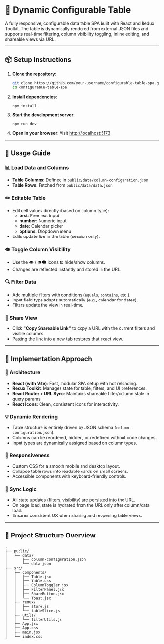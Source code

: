 # 🧩 Dynamic Configurable Table

A fully responsive, configurable data table SPA built with React and Redux Toolkit. The table is dynamically rendered from external JSON files and supports real-time filtering, column visibility toggling, inline editing, and shareable views via URL.

---

## 📦 Setup Instructions

1. **Clone the repository**:
   ```bash
   git clone https://github.com/your-username/configurable-table-spa.git
   cd configurable-table-spa
   ```

2. **Install dependencies**:
   ```bash
   npm install
   ```

3. **Start the development server**:
   ```bash
   npm run dev
   ```

4. **Open in your browser**:
   Visit [http://localhost:5173](http://localhost:5173)

---

## 🚀 Usage Guide

### 📊 Load Data and Columns
- **Table Columns**: Defined in `public/data/column-configuration.json`
- **Table Rows**: Fetched from `public/data/data.json`

### ✏️ Editable Table
- Edit cell values directly (based on column type):
  - **text**: Free text input
  - **number**: Numeric input
  - **date**: Calendar picker
  - **options**: Dropdown menu
- Edits update live in the table (session only).

### 👁️ Toggle Column Visibility
- Use the 👁️ / 👁️‍🗨️ icons to hide/show columns.
- Changes are reflected instantly and stored in the URL.

### 🔍 Filter Data
- Add multiple filters with conditions (`equals`, `contains`, etc.).
- Input field type adapts automatically (e.g., calendar for dates).
- Filters update the view in real-time.

### 🔗 Share View
- Click **"Copy Shareable Link"** to copy a URL with the current filters and visible columns.
- Pasting the link into a new tab restores that exact view.

---

## 🧠 Implementation Approach

### 🔧 Architecture
- **React (with Vite)**: Fast, modular SPA setup with hot reloading.
- **Redux Toolkit**: Manages state for table, filters, and UI preferences.
- **React Router + URL Sync**: Maintains shareable filter/column state in query params.
- **React Icons**: Clean, consistent icons for interactivity.

### 💡 Dynamic Rendering
- Table structure is entirely driven by JSON schema (`column-configuration.json`).
- Columns can be reordered, hidden, or redefined without code changes.
- Input types are dynamically assigned based on column types.

### 📐 Responsiveness
- Custom CSS for a smooth mobile and desktop layout.
- Collapse table rows into readable cards on small screens.
- Accessible components with keyboard-friendly controls.

### 🔁 Sync Logic
- All state updates (filters, visibility) are persisted into the URL.
- On page load, state is hydrated from the URL only after column/data load.
- Ensures consistent UX when sharing and reopening table views.

---

## 📁 Project Structure Overview

```
.
├── public/
│   └── data/
│       ├── column-configuration.json
│       └── data.json
├── src/
│   ├── components/
│   │   ├── Table.jsx
│   │   ├── Table.css
│   │   ├── ColumnToggler.jsx
│   │   ├── FilterPanel.jsx
│   │   ├── ShareButton.jsx
│   │   └── Toast.jsx
│   ├── redux/
│   │   ├── store.js
│   │   └── tableSlice.js
│   ├── utils/
│   │   └── filterUtils.js
│   ├── App.jsx
│   ├── App.css
│   ├── main.jsx
│   └── index.css
```